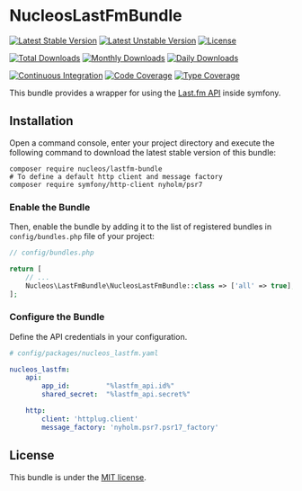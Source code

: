 NucleosLastFmBundle
===================
[![Latest Stable Version](https://poser.pugx.org/nucleos/lastfm-bundle/v/stable)](https://packagist.org/packages/nucleos/lastfm-bundle)
[![Latest Unstable Version](https://poser.pugx.org/nucleos/lastfm-bundle/v/unstable)](https://packagist.org/packages/nucleos/lastfm-bundle)
[![License](https://poser.pugx.org/nucleos/lastfm-bundle/license)](https://packagist.org/packages/nucleos/lastfm-bundle)

[![Total Downloads](https://poser.pugx.org/nucleos/lastfm-bundle/downloads)](https://packagist.org/packages/nucleos/lastfm-bundle)
[![Monthly Downloads](https://poser.pugx.org/nucleos/lastfm-bundle/d/monthly)](https://packagist.org/packages/nucleos/lastfm-bundle)
[![Daily Downloads](https://poser.pugx.org/nucleos/lastfm-bundle/d/daily)](https://packagist.org/packages/nucleos/lastfm-bundle)

[![Continuous Integration](https://github.com/nucleos/NucleosLastFmBundle/workflows/Continuous%20Integration/badge.svg)](https://github.com/nucleos/NucleosLastFmBundle/actions?query=workflow%3A"Continuous+Integration")
[![Code Coverage](https://codecov.io/gh/nucleos/NucleosLastFmBundle/graph/badge.svg)](https://codecov.io/gh/nucleos/NucleosLastFmBundle)
[![Type Coverage](https://shepherd.dev/github/nucleos/NucleosLastFmBundle/coverage.svg)](https://shepherd.dev/github/nucleos/NucleosLastFmBundle)

This bundle provides a wrapper for using the [Last.fm API] inside symfony.

## Installation

Open a command console, enter your project directory and execute the following command to download the latest stable version of this bundle:

```
composer require nucleos/lastfm-bundle
# To define a default http client and message factory
composer require symfony/http-client nyholm/psr7
```

### Enable the Bundle

Then, enable the bundle by adding it to the list of registered bundles in `config/bundles.php` file of your project:

```php
// config/bundles.php

return [
    // ...
    Nucleos\LastFmBundle\NucleosLastFmBundle::class => ['all' => true],
];
```

### Configure the Bundle

Define the API credentials in your configuration.

```yaml
# config/packages/nucleos_lastfm.yaml

nucleos_lastfm:
    api:
        app_id:         "%lastfm_api.id%"
        shared_secret:  "%lastfm_api.secret%"

    http:
        client: 'httplug.client'
        message_factory: 'nyholm.psr7.psr17_factory'
```

## License

This bundle is under the [MIT license](LICENSE.md).

[Last.fm API]: http://www.last.fm/api
